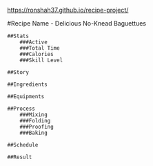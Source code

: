 https://ronshah37.github.io/recipe-project/

#Recipe Name - Delicious No-Knead Baguettues

    ##Stats
        ###Active
        ###Total Time
        ###Calories
        ###Skill Level
        
    ##Story

    ##Ingredients
    
    ##Equipments
    
    ##Process
        ###Mixing
        ###Folding
        ###Proofing
        ###Baking
    
    ##Schedule
    
    ##Result
